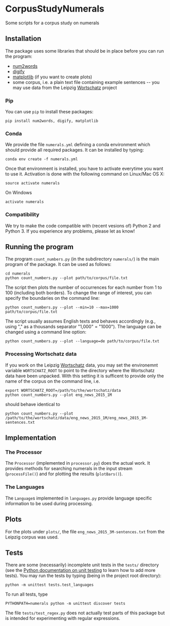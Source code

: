 # CorpusStudyNumerals
Some scripts for a corpus study on numerals


## Installation

The package uses some libraries that should be in place before you can
run the program:
* [num2words](https://pypi.python.org/pypi/num2words)
* [digify](https://pypi.python.org/pypi/Digify)
* [matplotlib](https://matplotlib.org/)  (if you want to create plots)
* some corpus, i.e. a plain text file containing example sentences --
  you may use data from the Leipzig
  [Wortschatz](http://wortschatz.uni-leipzig.de)
  project

### Pip

You can use `pip` to install these packages:
```shell
pip install num2words, digify, matplotlib
```

### Conda

We provide the file `numerals.yml` defining a conda environment which
should provide all required packages. It can be installed by typing:
```shell
conda env create -f numerals.yml
```
Once that environment is installed, you have to activate everytime
you want to use it. Activation is done with the following command on Linux/Mac OS X:
```shell
source activate numerals
```
On Windows
```shell
activate numerals
```

### Compatibility

We try to make the code compatible with (recent vesions of) Python 2
and Python 3. If you experience any problems, please let as know!



## Running the program

The program `count_numbers.py` (in the subdirectory `numerals/`) is the
main program of the package.  It can be used as follows:

```shell
cd numerals
python count_numbers.py --plot path/to/corpus/file.txt
```

The script then plots the number of occurrences for each number from
1 to 100 (including both borders). To change the range of interest,
you can specify the boundaries on the command line:

```shell
python count_numbers.py --plot --min=10 --max=1000 path/to/corpus/file.txt
```

The script usually assumes English texts and behaves accordingly
(e.g., using "," as a thousands separator "1,000" = "1000"). The
language can be changed using a command line option:

```shell
python count_numbers.py --plot --language=de path/to/corpus/file.txt
```

### Processing Wortschatz data

If you work on the Leipzig
[Wortschatz](http://wortschatz.uni-leipzig.de) data, you may set the
environemnt variable `WORTSCHATZ_ROOT` to point to the directory where
the Wortschatz data have been unpacked. With this setting it is
sufficent to provide only the name of the corpus on the command line,
i.e.

```shell
export WORTSCHATZ_ROOT=/path/to/the/wortschatz/data
python count_numbers.py --plot eng_news_2015_1M
```

should behave identical to

```shell
python count_numbers.py --plot /path/to/the/wortschatz/data/eng_news_2015_1M/eng_news_2015_1M-sentences.txt
```


## Implementation

### The Processor

The `Processor` (implemented in `processor.py`) does the actual
work. It provides methods for searching numerals in the input stream
(`processFile()`) and for plotting the results (`plotBars()`).


### The Languages

The `Language`s implemented in `languages.py` provide language
specific information to be used during processing.


## Plots

For the plots under `plots/`, the file `eng_news_2015_3M-sentences.txt`
from the Leipzig corpus was used.


## Tests

There are some (necessarily) incomplete unit tests in the `tests/`
directory (see the [Python documentation on unit
testing](https://docs.python.org/3/library/unittest.html) to learn how
to add more tests).  You may run the tests by typing (being in the
project root directory):

```shell
python -m unittest tests.test_languages
```
To run all tests, type
```shell
PYTHONPATH=numerals python -m unittest discover tests
```

The file `tests/test_regex.py` does not actually test parts of this
package but is intended for experimenting with regular expressions.

